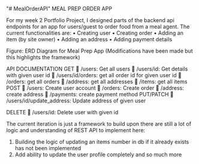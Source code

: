 "# MealOrderAPI" 
MEAL PREP ORDER APP

For my week 2 Portfolio Project, I designed parts of the backend api endpoints for an app for users/guest to order food from a meal agent. The current functionalities are:
•	Creating user
•	Creating order
•	Adding an item (by site owner)
•	Adding an address
•	Adding payment details

 
Figure: ERD Diagram for Meal Prep App (Modifications have been made but this highlights the framework)

API DOCUMENTATION
GET
	/users: Get all users 
	/users/id: Get details with given user id
	/users/id/orders: get all order id for given user id
	/orders: get all orders
	/address: get all addresses
	/items: get all items
POST
	/users: Create user account
	/orders: Create order
	/address: create address
	/payments: create payment method
PUT/PATCH
	/users/id/update_address: Update address of given user

DELETE
	/users/id: Delete user with given id

The current iteration is just a framework to build upon there are still a lot of logic and understanding of REST API to implement here:
1.	Building the logic of updating an items number in db if it already exists has not been implemented
2.	Add ability to update the user profile completely and so much more

